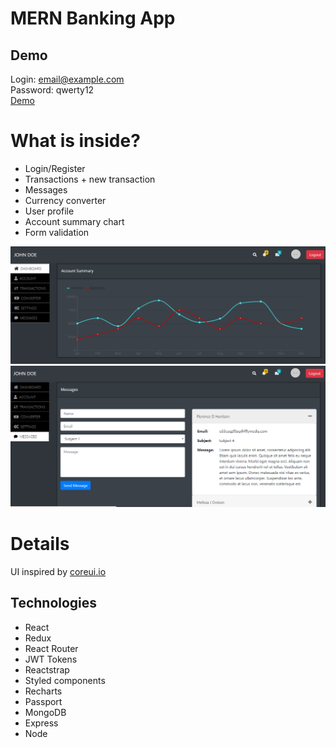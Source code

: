 # MERN Banking App

## Demo

Login: email@example.com <br/>
Password: qwerty12 <br/>
[Demo](https://glacial-woodland-93692.herokuapp.com/login)

# What is inside?

* Login/Register
* Transactions + new transaction
* Messages
* Currency converter
* User profile
* Account summary chart
* Form validation

![Panel](screenshots/panel.png?raw=true)
![Messages](screenshots/messages.png?raw=true)

# Details
UI inspired by [coreui.io](https://coreui.io/react/)

## Technologies

* React
* Redux
* React Router
* JWT Tokens
* Reactstrap
* Styled components
* Recharts
* Passport
* MongoDB
* Express
* Node
